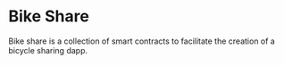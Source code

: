 

# Bike Share

Bike share is a collection of smart contracts to facilitate the creation of a bicycle sharing dapp.

